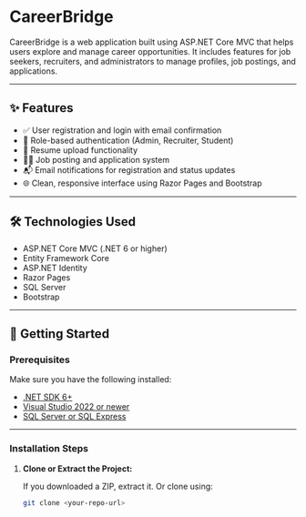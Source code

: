 # CareerBridge

CareerBridge is a web application built using ASP.NET Core MVC that helps users explore and manage career opportunities. It includes features for job seekers, recruiters, and administrators to manage profiles, job postings, and applications.

---

## ✨ Features

- ✅ User registration and login with email confirmation
- 🔐 Role-based authentication (Admin, Recruiter, Student)
- 📄 Resume upload functionality
- 🧑‍💼 Job posting and application system
- 📬 Email notifications for registration and status updates
- 🌐 Clean, responsive interface using Razor Pages and Bootstrap

---

## 🛠 Technologies Used

- ASP.NET Core MVC (.NET 6 or higher)
- Entity Framework Core
- ASP.NET Identity
- Razor Pages
- SQL Server
- Bootstrap

---

## 🚀 Getting Started

### Prerequisites

Make sure you have the following installed:

- [.NET SDK 6+](https://dotnet.microsoft.com/en-us/download)
- [Visual Studio 2022 or newer](https://visualstudio.microsoft.com/)
- [SQL Server or SQL Express](https://www.microsoft.com/en-us/sql-server/sql-server-downloads)

---

### Installation Steps

1. **Clone or Extract the Project:**

   If you downloaded a ZIP, extract it. Or clone using:

   ```bash
   git clone <your-repo-url>
